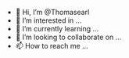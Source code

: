 - 👋 Hi, I’m @Thomasearl
- 👀 I’m interested in ...
- 🌱 I’m currently learning ...
- 💞️ I’m looking to collaborate on ...
- 📫 How to reach me ...

<!---
Thomasearl/Thomasearl is a ✨ special ✨ repository because its `README.md` (this file) appears on your GitHub profile.
You can click the Preview link to 

take a look at your changes.
--->
